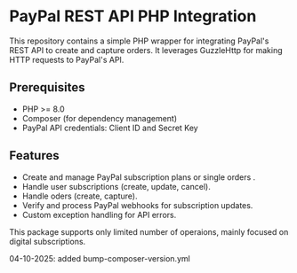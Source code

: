 # PayPal REST API PHP Integration

This repository contains a simple PHP wrapper for integrating PayPal's REST API to create and capture orders. It leverages GuzzleHttp for making HTTP requests to PayPal's API.

## Prerequisites

- PHP >= 8.0
- Composer (for dependency management)
- PayPal API credentials: Client ID and Secret Key

## Features

- Create and manage PayPal subscription plans or single orders .
- Handle user subscriptions (create, update, cancel).
- Handle oders (create, capture).
- Verify and process PayPal webhooks for subscription updates.
- Custom exception handling for API errors.

This package supports only limited number of operaions, mainly focused on digital subscriptions.

04-10-2025: added bump-composer-version.yml
